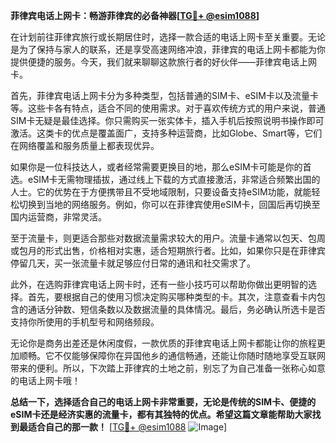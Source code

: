 **菲律宾电话上网卡：畅游菲律宾的必备神器[[TG💪+ @esim1088](https://t.me/s/esim1088)]**

在计划前往菲律宾旅行或长期居住时，选择一款合适的电话上网卡至关重要。无论是为了保持与家人的联系，还是享受高速网络冲浪，菲律宾的电话上网卡都能为你提供便捷的服务。今天，我们就来聊聊这款旅行者的好伙伴——菲律宾电话上网卡。

首先，菲律宾电话上网卡分为多种类型，包括普通的SIM卡、eSIM卡以及流量卡等。这些卡各有特点，适合不同的使用需求。对于喜欢传统方式的用户来说，普通SIM卡无疑是最佳选择。你只需购买一张实体卡，插入手机后按照说明书操作即可激活。这类卡的优点是覆盖面广，支持多种运营商，比如Globe、Smart等，它们在网络覆盖和服务质量上都表现优异。

如果你是一位科技达人，或者经常需要更换目的地，那么eSIM卡可能是你的首选。eSIM卡无需物理插拔，通过线上下载的方式直接激活，非常适合频繁出国的人士。它的优势在于方便携带且不受地域限制，只要设备支持eSIM功能，就能轻松切换到当地的网络服务。例如，你可以在菲律宾使用eSIM卡，回国后再切换至国内运营商，非常灵活。

至于流量卡，则更适合那些对数据流量需求较大的用户。流量卡通常以包天、包周或包月的形式出售，价格相对实惠，适合短期旅行者。比如，如果你只是在菲律宾停留几天，买一张流量卡就足够应付日常的通讯和社交需求了。

此外，在选购菲律宾电话上网卡时，还有一些小技巧可以帮助你做出更明智的选择。首先，要根据自己的使用习惯决定购买哪种类型的卡。其次，注意查看卡内包含的通话分钟数、短信条数以及数据流量的具体情况。最后，务必确认所选卡是否支持你所使用的手机型号和网络频段。

无论你是商务出差还是休闲度假，一款优质的菲律宾电话上网卡都能让你的旅程更加顺畅。它不仅能够保障你在异国他乡的通信畅通，还能让你随时随地享受互联网带来的便利。所以，下次踏上菲律宾的土地之前，别忘了为自己准备一张称心如意的电话上网卡哦！

**总结一下，选择适合自己的电话上网卡非常重要，无论是传统的SIM卡、便捷的eSIM卡还是经济实惠的流量卡，都有其独特的优点。希望这篇文章能帮助大家找到最适合自己的那一款！** [[TG💪+ @esim1088](https://t.me/s/esim1088) ![Image](https://i.postimg.cc/4NQfJmqS/Snipaste-2025-05-13-00-14-12.png)]